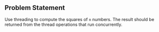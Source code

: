 ## Problem Statement

Use threading to compute the squares of `n` numbers. The result should be returned from the thread operations that run concurrently.
